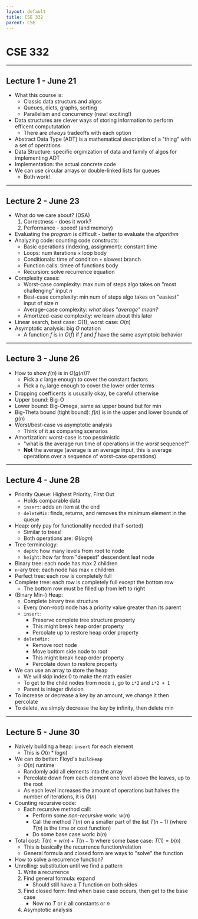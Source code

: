 ```yaml
---
layout: default
title: CSE 332
parent: CSE
---
```


# CSE 332

---

## Lecture 1 - June 21

- What this course is:
    - Classic data structurs and algos
    - Queues, dicts, graphs, sorting
    - Parallelism and concurrency (new! exciting!)
- Data structures are clever ways of storing information to perform efficent compututation
    - There are *always* tradeoffs with each option
- Abstract Data Type (ADT) is a mathematical description of a "thing" with a set of operations
- Data Structure: specific orginization of data and family of algos for implementing ADT
- Implementation: the actual concrete code
- We can use circular arrays or double-linked lists for queues
    - Both work!

---

## Lecture 2 - June 23

- What do we care about? (DSA)
    1. Correctness - does it work?
    2. Performance - speed! (and memory)
- Evaluating the *program* is difficult - better to evaluate the *algorithm*
- Analyzing code: counting code constructs:
    - Basic operations (indexing, assignment): $\text{constant time}$
    - Loops: $\text{num iterations} \times \text{loop body}$
    - Conditionals: $\text{time of condition} + \text{slowest branch}$
    - Function calls: $\text{timee of functions body}$
    - Recursion: $\text{solve recurrence equation}$
- Complexity cases:
    - Worst-case complexity: max num of steps algo takes on "most challenging" input $n$
    - Best-case complexity: min num of steps algo takes on "easiest" input of size $n$
    - Average-case complexity: *what does "average" mean?*
    - Amortized-case complexity: we learn about this later
- Linear search, best case: $O(1)$, worst case: $O(n)$
- Asymptotic analysis: big $O$ notation
    - A function $f$ is in $O(\tilde{f})$ if $f$ and $\tilde{f}$ have the same asymptoic behavior

---

## Lecture 3 - June 26

- How to show $f(n)$ is in $O(g(n))$?
    - Pick a $c$ large enough to cover the constant factors
    - Pick a $n_0$ large enough to cover the lower order terms
- Dropping coefficents is ususally okay, be careful otherwise
- Upper bound: Big-O
- Lower bound: Big-Omega, same as upper bound but for min
- Big-Theta bound (tight bound): $f(n)$ is in the upper and lower bounds of $g(n)$
- Worst/best-case vs asymptotic analysis
    - Think of it as comparing scenarios
- Amortization: worst-case is too pessimistic
    - "what is the average run time of operations in the *worst* sequence?"
    - **Not** the average (average is an average input, this is average operations over a sequence of worst-case operations)

---

## Lecture 4 - June 28

- Priority Queue: Highest Priority, First Out
    - Holds comparable data
    - `insert`: adds an item at the end
    - `deleteMin`: finds, returns, and removes the minimum element in the queue
- Heap: only pay for functionality needed (half-sorted)
    - Similar to trees!
    - Both operations are: $\Theta(log n)$
- Tree terminology:
    - `depth`: how many levels from root to node
    - `height`: how far from "deepest" descendent leaf node
- Binary tree: each node has max 2 children
- `n`-ary tree: each node has max `n` children
- Perfect tree: each row is completely full
- Complete tree: each row is completely full except the bottom row
    - The bottom row must be filled up from left to right
- (Binary Min-) Heap:
    - Complete binary tree structure
    - Every (non-root) node has a priority value greater than its parent
    - `insert:`
        - Preserve complete tree structure property
        - This might break heap order property
        - Percolate up to restore heap order property
    - `deleteMin:`
        - Remove root node
        - Move bottom side node to root
        - This might break heap order property
        - Percolate down to restore property
- We can use an array to store the heap
    - We will skip index 0 to make the math easier
    - To get to the child nodes from node `i`, go to `i*2` and `i*2 + 1`
    - Parent is integer division
- To increase or decrease a key by an amount, we change it then percolate
- To delete, we simply decrease the key by infinity, then delete min

---

## Lecture 5 - June 30

- Naively building a heap: `insert` for each element
    - This is $O(n * log n)$
- We can do better: Floyd's `buildHeap`
    - $O(n)$ runtime
    - Randomly add all elements into the array
    - Percolate down from each element one level above the leaves, up to the root
    - As each level increases the amount of operations but halves the number of iterations, it is $O(n)$
- Counting recursive code:
    - Each recursive method call:
        - Perform some *non-recursive* work: $w(n)$
        - Call the method $T(n)$ on a smaller part of the list $T(n-1)$ (where $T(n)$ is the time or cost function)
        - Do some base case work: $b(n)$
- Total cost: $T(n) = w(n) + T(n - 1)$ where some base case: $T(1) = b(n)$
    - This is basically the recurrence function/relation
    - General formula and closed form are ways to "solve" the function
- How to solve a recurrence function?
- Unrolling: substitution until we find a pattern
    1. Write a recurrence
    2. Find general formula: expand
        - Should still have a $T$ function on both sides
    3. Find closed form: find when base case occurs, then get to the base case
        - Now no $T$ or $i$: all constants or $n$
    4. Asymptotic analysis

